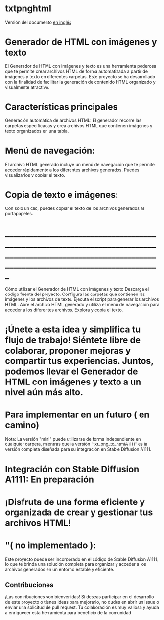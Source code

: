 # txtpnghtml
Versión del documento [en inglés](https://github.com/gurubla/txtpnghtml/blob/main/Readme_en.txt)
# Generador de HTML con imágenes y texto
El Generador de HTML con imágenes y texto es una herramienta poderosa que te permite crear archivos HTML de forma automatizada a partir de imágenes y texto en diferentes carpetas. Este proyecto se ha desarrollado con la finalidad de facilitar la generación de contenido HTML organizado y visualmente atractivo.
# Características principales
Generación automática de archivos HTML: El generador recorre las carpetas especificadas y crea archivos HTML que contienen imágenes y texto organizados en una tabla.
# Menú de navegación:
El archivo HTML generado incluye un menú de navegación que te permite acceder rápidamente a los diferentes archivos generados. Puedes visualizarlos y copiar el texto.
# Copia de texto e imágenes: 
Con solo un clic, puedes copiar el texto de los archivos generados al portapapeles. 
# _____________________________________________________________________________________________________________________________________________________

Cómo utilizar el Generador de HTML con imágenes y texto
Descarga el código fuente del proyecto.
Configura las carpetas que contienen las imágenes y los archivos de texto.
Ejecuta el script para generar los archivos HTML.
Abre el archivo HTML generado y utiliza el menú de navegación para acceder a los diferentes archivos.
Explora y copia el texto.

# ¡Únete a esta idea y simplifica tu flujo de trabajo! Siéntete libre de colaborar, proponer mejoras y compartir tus experiencias. Juntos, podemos llevar el Generador de HTML con imágenes y texto a un nivel aún más alto.

# Para implementar en un futuro ( en camino)
Nota: La versión "mini" puede utilizarse de forma independiente en cualquier carpeta, mientras que la versión "txt_png_to_htmlA1111" es la versión completa diseñada para su integración en Stable Diffusion A1111.
# Integración con Stable Diffusion A1111: En preparación
# ¡Disfruta de una forma eficiente y organizada de crear y gestionar tus archivos HTML!
# "( no implementado ):
Este proyecto puede ser incorporado en el código de Stable Diffusion A1111, lo que te brinda una solución completa para organizar y acceder a los archivos generados en un entorno estable y eficiente.
## Contribuciones
¡Las contribuciones son bienvenidas! Si deseas participar en el desarrollo de este proyecto o tienes ideas para mejorarlo, no dudes en abrir un issue o enviar una solicitud de pull request. Tu colaboración es muy valiosa y ayuda a enriquecer esta herramienta para beneficio de la comunidad
